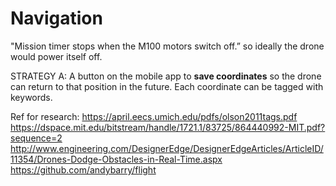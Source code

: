 # Navigation 

"Mission timer stops when the M100 motors switch off.” so ideally the drone would power itself off.

STRATEGY A: A button on the mobile app to <strong>save coordinates</strong> so the drone can return to that position in the future. Each coordinate can be tagged with keywords.


Ref for research:
https://april.eecs.umich.edu/pdfs/olson2011tags.pdf
https://dspace.mit.edu/bitstream/handle/1721.1/83725/864440992-MIT.pdf?sequence=2
http://www.engineering.com/DesignerEdge/DesignerEdgeArticles/ArticleID/11354/Drones-Dodge-Obstacles-in-Real-Time.aspx
https://github.com/andybarry/flight



